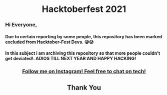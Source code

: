 <h1 align="center"> Hacktoberfest 2021 </h1>

### Hi Everyone,
#### Due to certain reporting by some people, this repository has been marked excluded from Hacktober-Fest Devs. 😥😥
#### In this subject i am archiving this repository so that more people couldn't get deviated!. ADIOS TILL NEXT YEAR AND HAPPY HACKING!



<h3 align="center">
    <a href="https://instagram.com/yashmunjal45">
       Follow me on Instagram! Feel free to chat on tech!
    </a>
</h3>
<h2 align="center">
    <p>
        Thank You
    </p>
</h2>
